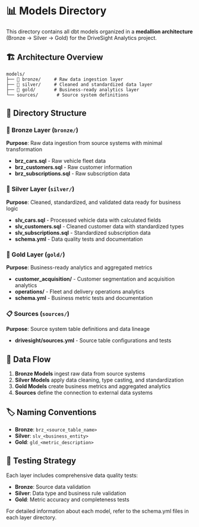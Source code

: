 # 📊 Models Directory

This directory contains all dbt models organized in a **medallion architecture** (Bronze → Silver → Gold) for the DriveSight Analytics project.

## 🏗️ Architecture Overview

```
models/
├── 🥉 bronze/     # Raw data ingestion layer
├── 🥈 silver/     # Cleaned and standardized data layer  
├── 🥇 gold/       # Business-ready analytics layer
└── sources/       # Source system definitions
```

## 📁 Directory Structure

### 🥉 Bronze Layer (`bronze/`)
**Purpose**: Raw data ingestion from source systems with minimal transformation
- **brz_cars.sql** - Raw vehicle fleet data
- **brz_customers.sql** - Raw customer information
- **brz_subscriptions.sql** - Raw subscription data

### 🥈 Silver Layer (`silver/`)
**Purpose**: Cleaned, standardized, and validated data ready for business logic
- **slv_cars.sql** - Processed vehicle data with calculated fields
- **slv_customers.sql** - Cleaned customer data with standardized types
- **slv_subscriptions.sql** - Standardized subscription data
- **schema.yml** - Data quality tests and documentation

### 🥇 Gold Layer (`gold/`)
**Purpose**: Business-ready analytics and aggregated metrics
- **customer_acquisition/** - Customer segmentation and acquisition analytics
- **operations/** - Fleet and delivery operations analytics
- **schema.yml** - Business metric tests and documentation

### 📋 Sources (`sources/`)
**Purpose**: Source system table definitions and data lineage
- **drivesight/sources.yml** - Source table configurations and tests

## 🔄 Data Flow

1. **Bronze Models** ingest raw data from source systems
2. **Silver Models** apply data cleaning, type casting, and standardization
3. **Gold Models** create business metrics and aggregated analytics
4. **Sources** define the connection to external data systems

## 🏷️ Naming Conventions

- **Bronze**: `brz_<source_table_name>`
- **Silver**: `slv_<business_entity>`
- **Gold**: `gld_<metric_description>`

## 🧪 Testing Strategy

Each layer includes comprehensive data quality tests:
- **Bronze**: Source data validation
- **Silver**: Data type and business rule validation
- **Gold**: Metric accuracy and completeness tests

For detailed information about each model, refer to the schema.yml files in each layer directory.
